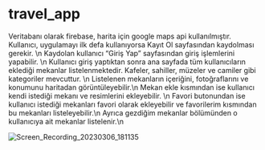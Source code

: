 # travel_app
Veritabanı olarak firebase, harita için google maps api kullanılmıştır.
Kullanıcı, uygulamayı ilk defa kullanıyorsa Kayıt Ol sayfasından kaydolması gerekir. \n
Kaydolan kullanıcı “Giriş Yap” sayfasından giriş işlemlerini yapabilir. \n
Kullanıcı giriş yaptıktan sonra ana sayfada tüm kullanıcıların eklediği mekanlar listelenmektedir. Kafeler, sahiller, müzeler ve camiler gibi kategoriler mevcuttur.  \n
Listelenen mekanların içeriğini, fotoğraflarını ve konumunu haritadan görüntüleyebilir.\n
Mekan ekle kısmından ise kullanıcı kendi istediği mekanı ve resimlerini ekleyebilir. \n
Favori butonundan ise kullanıcı istediği mekanları favori olarak ekleyebilir ve favorilerim kısmından bu mekanları listeleyebilir.\n
Ayrıca gezdiğim mekanlar bölümünden o kullanıcıya ait mekanlar listelenir.\n

![Screen_Recording_20230306_181135](https://user-images.githubusercontent.com/45559372/223749313-09af220f-ab70-4f69-bd1a-dc8b0a59eded.gif)
